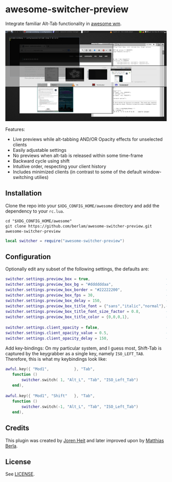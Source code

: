 awesome-switcher-preview
========================

Integrate familiar Alt-Tab functionality in [awesome wm](https://github.com/awesomeWM/awesome).

![Screenshot of awesome-switcher-preview](screenshot.png)

Features:

* Live previews while alt-tabbing AND/OR Opacity effects for unselected clients
* Easily adjustable settings
* No previews when alt-tab is released within some time-frame
* Backward cycle using shift
* Intuitive order, respecting your client history
* Includes minimized clients (in contrast to some of the default window-switching utilies)

## Installation ##

Clone the repo into your `$XDG_CONFIG_HOME/awesome` directory and add the
dependency to your `rc.lua`.

```Shell
cd "$XDG_CONFIG_HOME/awesome"
git clone https://github.com/berlam/awesome-switcher-preview.git awesome-switcher-preview
```

```Lua
local switcher = require("awesome-switcher-preview")
```

## Configuration ##

Optionally edit any subset of the following settings, the defaults are:

```Lua
switcher.settings.preview_box = true,                                 -- display preview-box
switcher.settings.preview_box_bg = "#ddddddaa",                       -- background color
switcher.settings.preview_box_border = "#22222200",                   -- border-color
switcher.settings.preview_box_fps = 30,                               -- refresh framerate
switcher.settings.preview_box_delay = 150,                            -- delay in ms
switcher.settings.preview_box_title_font = {"sans","italic","normal"},-- the font for cairo
switcher.settings.preview_box_title_font_size_factor = 0.8,           -- the font sizing factor
switcher.settings.preview_box_title_color = {0,0,0,1},                -- the font color

switcher.settings.client_opacity = false,                             -- opacity for unselected clients
switcher.settings.client_opacity_value = 0.5,                         -- alpha-value
switcher.settings.client_opacity_delay = 150,                         -- delay in ms
```

Add key-bindings:
On my particular system, and I guess most, Shift-Tab is captured by the keygrabber as a 
single key, namely `ISO_LEFT_TAB`. Therefore, this is what my keybindings look like:

```Lua
awful.key({ "Mod1",           }, "Tab",
   function ()
       switcher.switch( 1, "Alt_L", "Tab", "ISO_Left_Tab")
   end),
 
awful.key({ "Mod1", "Shift"   }, "Tab",
   function ()
       switcher.switch(-1, "Alt_L", "Tab", "ISO_Left_Tab")
   end),
```

## Credits ##

This plugin was created by [Joren Heit](https://github.com/jorenheit)
and later improved upon by [Matthias Berla](https://github.com/berlam).

## License ##

See [LICENSE](LICENSE).
